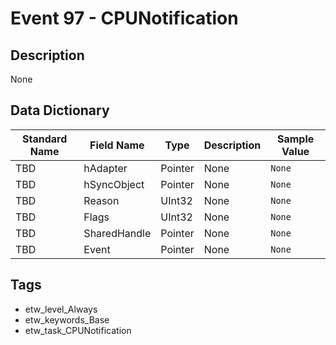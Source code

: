# Event 97 - CPUNotification

## Description
None

## Data Dictionary
|Standard Name|Field Name|Type|Description|Sample Value|
|---|---|---|---|---|
|TBD|hAdapter|Pointer|None|`None`|
|TBD|hSyncObject|Pointer|None|`None`|
|TBD|Reason|UInt32|None|`None`|
|TBD|Flags|UInt32|None|`None`|
|TBD|SharedHandle|Pointer|None|`None`|
|TBD|Event|Pointer|None|`None`|

## Tags
* etw_level_Always
* etw_keywords_Base
* etw_task_CPUNotification